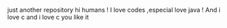 
just another repository
hi humans !
I love codes ,especial love java !
And i love c
and i love c
you like it 
